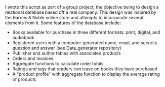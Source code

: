 I wrote this script as part of a group project, the objective being to design a relational database based off a real company. This design was inspired by the Barnes & Noble online store and attempts to incorporate several elements from it. Some features of the database include:
- Books available for purchase in three different formats: print, digital, and audiobook
- Registered users with a computer-generated name, email, and security question and answer (see Data_generator repository)
- Publisher and author tables with associated products
- Orders and invoices
- Aggregate functions to calculate order totals
- Ratings and tags that readers can leave on books they have purchased
- A "product profile" with aggregate function to display the average rating of products
